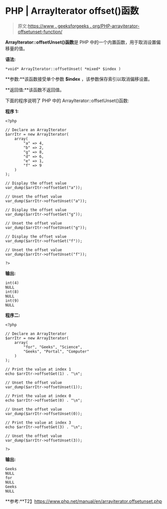 # PHP | ArrayIterator offset()函数

> 原文:[https://www . geeksforgeeks . org/PHP-arrayiterator-offsetunset-function/](https://www.geeksforgeeks.org/php-arrayiterator-offsetunset-function/)

**ArrayIterator::offsetUnset()函数**是 PHP 中的一个内置函数，用于取消设置偏移量的值。

**语法:**

```
*void* ArrayIterator::offsetUnset( *mixed* $index )
```

**参数:**该函数接受单个参数 **$index** ，该参数保存索引以取消偏移设置。

**返回值:**该函数不返回值。

下面的程序说明了 PHP 中的 ArrayIterator::offsetUnset()函数:

**程序 1:**

```
<?php

// Declare an ArrayIterator
$arrItr = new ArrayIterator(
    array(
        "a" => 4,
        "b" => 2,
        "g" => 8,
        "d" => 6,
        "e" => 1,
        "f" => 9
    )
);

// Display the offset value
var_dump($arrItr->offsetGet("a")); 

// Unset the offset value
var_dump($arrItr->offsetUnset("a"));

// Display the offset value
var_dump($arrItr->offsetGet("g")); 

// Unset the offset value
var_dump($arrItr->offsetUnset("g"));

// Display the offset value
var_dump($arrItr->offsetGet("f")); 

// Unset the offset value
var_dump($arrItr->offsetUnset("f"));

?>
```

**输出:**

```
int(4)
NULL
int(8)
NULL
int(9)
NULL

```

**程序二:**

```
<?php

// Declare an ArrayIterator
$arrItr = new ArrayIterator(
    array(
        "for", "Geeks", "Science",
        "Geeks", "Portal", "Computer"
    )
);

// Print the value at index 1 
echo $arrItr->offsetGet(1) . "\n"; 

// Unset the offset value
var_dump($arrItr->offsetUnset(1));

// Print the value at index 0
echo $arrItr->offsetGet(0) . "\n";

// Unset the offset value
var_dump($arrItr->offsetUnset(0));

// Print the value at index 3
echo $arrItr->offsetGet(3) . "\n"; 

// Unset the offset value
var_dump($arrItr->offsetUnset(3));

?>
```

**输出:**

```
Geeks
NULL
for
NULL
Geeks
NULL

```

**参考:**T2】https://www.php.net/manual/en/arrayiterator.offsetunset.php